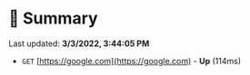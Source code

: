 # 📖 Summary
Last updated: **3/3/2022, 3:44:05 PM**

- `GET` [https://google.com](https://google.com) - **Up** (114ms)
